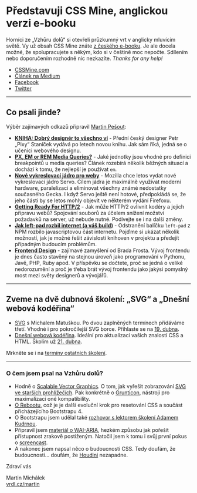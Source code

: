 # Představuji CSS Mine, anglickou verzi e-booku

Horníci ze „Vzhůru dolů“ si otevřeli průzkumný vrt v anglicky mluvícím světě. Vy už obsah CSS Mine znáte [z českého e-booku](http://www.vzhurudolu.cz/ebook). Je ale docela možné, že spolupracujete s někým, kdo si v češtině moc nepočte. Sdílením nebo doporučením rozhodně nic nezkazíte. *Thanks for any help!*

- [CSSMine.com](http://cssmine.com/)
- [Článek na Medium](https://medium.com/css-mine/introducing-css-mine-a-website-and-an-e-book-focusing-on-css3-web-ui-development-5e35f8a9f7f2#.b8otvxvip)
- [Facebook](https://facebook.com/cssminecom)
- [Twitter](https://twitter.com/css_mine)

---

## Co psali jinde?

Výběr zajímavých odkazů připravil [Martin Pešout](http://www.twitter.com/martinpesout):

- **[KNIHA: Dobrý designér to všechno ví](http://pixy.cz/kniha-dobrydesigner/)** - Přední český designer Petr „Pixy“ Staníček vydává po letech novou knihu. Jak sám říká, jedná se o učenici webového designu.
- **[PX, EM or REM Media Queries?](http://zellwk.com/blog/media-query-units/)** - Jaké jednotky jsou vhodné pro definici breakpointů u media queries? Článek rozebírá několik běžných situací a dochází k tomu, že nejlepší je používat `em`.
- **[Nové vykreslovací jádro pro weby]( http://www.mozilla.cz/zpravicky/servo-ukazuje-pusobivy-vykon/)** - Mozilla chce letos vydat nové vykreslovací jádro Servo. Cílem jádra je maximálně využívat moderní hardware, paralelizaci a eliminovat všechny známé nedostatky současného Gecka. I když Servo ještě není hotové, předpokládá se, že jeho části by se letos mohly objevit ve některém vydání Firefoxu.
- **[Getting Ready For HTTP/2]( https://www.smashingmagazine.com/2016/02/getting-ready-for-http2/)** - Jak může HTTP/2 ovlivnit kodéry a jejich připravu webů? Spojování souborů za účelem snížení možství požadavků na server, už nebude nutné. Podívejte se i na další změny.
- **[Jak left-pad rozbil internet (a váš build)](http://www.tomas-dvorak.cz/posts/jak-left-pad-rozbil-internet/)** - Odstranění balíčku `left-pad` z NPM rozbilo javascriptovou část internetu. Pojďme si ukázat několik možností, jak je možné řešit závislosti knihoven v projektu a předejít případným budoucím problémům.
- **[Frontend Design](http://bradfrost.com/blog/post/frontend-design/)** - zajímavé zamyšlení od Brada Frosta. Vývoj frontendu je dnes často stavěný na stejnou úroveň jako programování v Pythonu, Javě, PHP, Ruby apod. V příspěvku se dočtete, proč se jedná o veliké nedorozumění a proč je třeba brát vývoj frontendu jako jakýsi pomyslný most mezi světy designerů a vývojářů.

---

## Zveme na dvě dubnová školení: „SVG“ a „Dnešní webová kodéřina“

* [SVG](http://www.vzhurudolu.cz/kurzy/svg) s Michalem Matuškou. Po dvou zaplněných termínech přidáváme třetí. Vhodné i pro pokročilejší SVG borce. Přihlaste se na [19. dubna](http://www.vzhurudolu.cz/kurzy/svg).
* [Dnešní webová kodéřina](http://www.vzhurudolu.cz/kurzy/webova-koderina). Ideální pro aktualizaci vašich znalostí CSS a HTML. Školím už [21. dubna](http://www.vzhurudolu.cz/kurzy/webova-koderina).

Mrkněte se i na [termíny ostatních školení](http://www.vzhurudolu.cz/kurzy).

---

### O čem jsem psal na Vzhůru dolů?

* Hodně o [Scalable Vector Graphics](http://www.vzhurudolu.cz/prirucka/svg). O tom, jak vyřešit zobrazování [SVG ve starších prohlížečích](http://www.vzhurudolu.cz/prirucka/svg-fallbacky). Pak konkrétně o [Grunticon](http://www.vzhurudolu.cz/prirucka/svg), nástroji pro maximalizaci oné kompatibility.
* [O Rebootu](http://www.vzhurudolu.cz/blog/53-reboot), což je  je další evoluční krok pro resetování CSS a součást přicházejícího Bootstrapu 4.
* O Bootstrapu jsem udělal také [rozhovor s lektorem školení Adamem Kudrnou](http://www.vzhurudolu.cz/blog/55-adam-kudrna-rozhovor).
* Připravil jsem [materiál o WAI-ARIA](http://www.vzhurudolu.cz/prirucka/wai-aria), hezkém způsobu jak pořešit přístupnost zrakově postiženým. Natočil jsem k tomu i svůj první pokus o [screencast](https://www.youtube.com/watch?v=sO_xOGgrE2Y).
* A nakonec jsem napsal něco o budoucnosti CSS. Tedy doufám, že budoucnosti… doufám, že [Houdini](http://www.vzhurudolu.cz/blog/56-houdini-css) nezapadne.

Zdraví vás

Martin Michálek  
[vrdl.cz/martin](http://vrdl.cz/martin)

